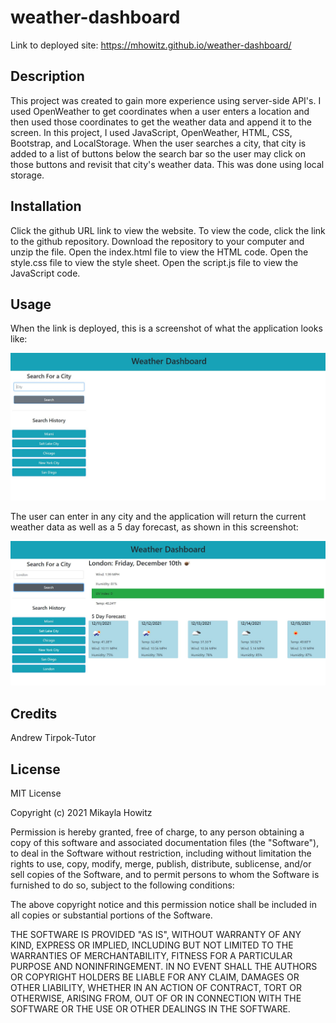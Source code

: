 # weather-dashboard
Link to deployed site: https://mhowitz.github.io/weather-dashboard/ 

## Description

This project was created to gain more experience using server-side API's. I used OpenWeather to get coordinates when a user enters a location and then used those coordinates to get the weather data and append it to the screen. In this project, I used JavaScript, OpenWeather, HTML, CSS, Bootstrap, and LocalStorage. When the user searches a city, that city is added to a list of buttons below the search bar so the user may click on those buttons and revisit that city's weather data. This was done using local storage.


## Installation

Click the github URL link to view the website. To view the code, click the link to the github repository. Download the repository to your computer and unzip the file. Open the index.html file to view the HTML code. Open the style.css file to view the style sheet. Open the script.js file to view the JavaScript code.

## Usage

When the link is deployed, this is a screenshot of what the application looks like:

![screenshot-of-page](assets/images/img1.JPG)

The user can enter in any city and the application will return the current weather data as well as a 5 day forecast, as shown in this screenshot:

![screenshot-of-page](assets/images/img2london.JPG)



## Credits

Andrew Tirpok-Tutor


## License

MIT License

Copyright (c) 2021 Mikayla Howitz

Permission is hereby granted, free of charge, to any person obtaining a copy of this software and associated documentation files (the "Software"), to deal in the Software without restriction, including without limitation the rights to use, copy, modify, merge, publish, distribute, sublicense, and/or sell copies of the Software, and to permit persons to whom the Software is furnished to do so, subject to the following conditions:

The above copyright notice and this permission notice shall be included in all copies or substantial portions of the Software.

THE SOFTWARE IS PROVIDED "AS IS", WITHOUT WARRANTY OF ANY KIND, EXPRESS OR IMPLIED, INCLUDING BUT NOT LIMITED TO THE WARRANTIES OF MERCHANTABILITY, FITNESS FOR A PARTICULAR PURPOSE AND NONINFRINGEMENT. IN NO EVENT SHALL THE AUTHORS OR COPYRIGHT HOLDERS BE LIABLE FOR ANY CLAIM, DAMAGES OR OTHER LIABILITY, WHETHER IN AN ACTION OF CONTRACT, TORT OR OTHERWISE, ARISING FROM, OUT OF OR IN CONNECTION WITH THE SOFTWARE OR THE USE OR OTHER DEALINGS IN THE SOFTWARE.
